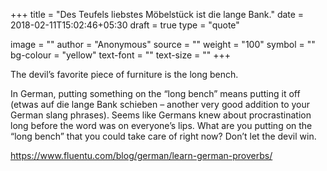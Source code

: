 +++
title = "Des Teufels liebstes Möbelstück ist die lange Bank."
date = 2018-02-11T15:02:46+05:30
draft = true
type = "quote"

image = ""
author = "Anonymous"
source = ""
weight = "100"
symbol = ""
bg-colour = "yellow"
text-font = ""
text-size = ""
+++


The devil’s favorite piece of furniture is the long bench.<!--more-->

In German, putting something on the “long bench” means putting it off (etwas auf
die lange Bank schieben – another very good addition to your German slang phrases).
Seems like Germans knew about procrastination long before the word was on everyone’s lips.
What are you putting on the “long bench” that you could take care of right now?
Don’t let the devil win.

https://www.fluentu.com/blog/german/learn-german-proverbs/
